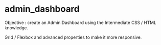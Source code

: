 # admin_dashboard

Objective : create an Admin Dashboard using the Intermediate CSS / HTML knowledge. 

Grid / Flexbox and advanced properties to make it more responsive. 